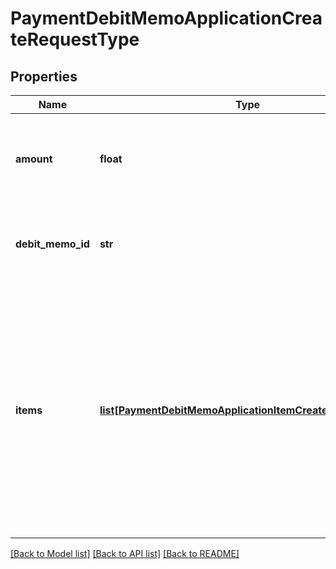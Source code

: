 # PaymentDebitMemoApplicationCreateRequestType

## Properties
Name | Type | Description | Notes
------------ | ------------- | ------------- | -------------
**amount** | **float** | The amount of the payment associated with the debit memo.  | 
**debit_memo_id** | **str** | The unique ID of the debit memo that the payment is created on.  | [optional] 
**items** | [**list[PaymentDebitMemoApplicationItemCreateRequestType]**](PaymentDebitMemoApplicationItemCreateRequestType.md) | Container for debit memo items.  **Note:** The Invoice Item Settlement feature is in **Limited Availability**. If you wish to have access to the feature, submit a request at [Zuora Global Support](http://support.zuora.com/).  | [optional] 

[[Back to Model list]](../README.md#documentation-for-models) [[Back to API list]](../README.md#documentation-for-api-endpoints) [[Back to README]](../README.md)

